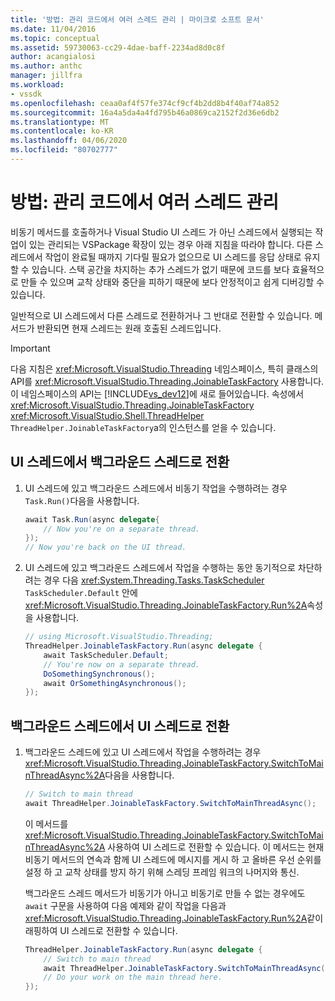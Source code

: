 ```yaml
---
title: '방법: 관리 코드에서 여러 스레드 관리 | 마이크로 소프트 문서'
ms.date: 11/04/2016
ms.topic: conceptual
ms.assetid: 59730063-cc29-4dae-baff-2234ad8d0c8f
author: acangialosi
ms.author: anthc
manager: jillfra
ms.workload:
- vssdk
ms.openlocfilehash: ceaa0af4f57fe374cf9cf4b2dd8b4f40af74a852
ms.sourcegitcommit: 16a4a5da4a4fd795b46a0869ca2152f2d36e6db2
ms.translationtype: MT
ms.contentlocale: ko-KR
ms.lasthandoff: 04/06/2020
ms.locfileid: "80702777"
---
```

# <a name="how-to-manage-multiple-threads-in-managed-code"></a>방법: 관리 코드에서 여러 스레드 관리
비동기 메서드를 호출하거나 Visual Studio UI 스레드 가 아닌 스레드에서 실행되는 작업이 있는 관리되는 VSPackage 확장이 있는 경우 아래 지침을 따라야 합니다. 다른 스레드에서 작업이 완료될 때까지 기다릴 필요가 없으므로 UI 스레드를 응답 상태로 유지할 수 있습니다. 스택 공간을 차지하는 추가 스레드가 없기 때문에 코드를 보다 효율적으로 만들 수 있으며 교착 상태와 중단을 피하기 때문에 보다 안정적이고 쉽게 디버깅할 수 있습니다.

 일반적으로 UI 스레드에서 다른 스레드로 전환하거나 그 반대로 전환할 수 있습니다. 메서드가 반환되면 현재 스레드는 원래 호출된 스레드입니다.

> [!IMPORTANT]
> 다음 지침은 <xref:Microsoft.VisualStudio.Threading> 네임스페이스, 특히 클래스의 API를 <xref:Microsoft.VisualStudio.Threading.JoinableTaskFactory> 사용합니다. 이 네임스페이스의 API는 [!INCLUDE[vs_dev12](../extensibility/includes/vs_dev12_md.md)]에 새로 들어있습니다. 속성에서 <xref:Microsoft.VisualStudio.Threading.JoinableTaskFactory> <xref:Microsoft.VisualStudio.Shell.ThreadHelper> `ThreadHelper.JoinableTaskFactory`a의 인스턴스를 얻을 수 있습니다.

## <a name="switch-from-the-ui-thread-to-a-background-thread"></a>UI 스레드에서 백그라운드 스레드로 전환

1. UI 스레드에 있고 백그라운드 스레드에서 비동기 작업을 수행하려는 경우 `Task.Run()`다음을 사용합니다.

    ```csharp
    await Task.Run(async delegate{
        // Now you're on a separate thread.
    });
    // Now you're back on the UI thread.

    ```

2. UI 스레드에 있고 백그라운드 스레드에서 작업을 수행하는 동안 동기적으로 차단하려는 경우 다음 <xref:System.Threading.Tasks.TaskScheduler> `TaskScheduler.Default` 안에 <xref:Microsoft.VisualStudio.Threading.JoinableTaskFactory.Run%2A>속성을 사용합니다.

    ```csharp
    // using Microsoft.VisualStudio.Threading;
    ThreadHelper.JoinableTaskFactory.Run(async delegate {
        await TaskScheduler.Default;
        // You're now on a separate thread.
        DoSomethingSynchronous();
        await OrSomethingAsynchronous();
    });
    ```

## <a name="switch-from-a-background-thread-to-the-ui-thread"></a>백그라운드 스레드에서 UI 스레드로 전환

1. 백그라운드 스레드에 있고 UI 스레드에서 작업을 수행하려는 경우 <xref:Microsoft.VisualStudio.Threading.JoinableTaskFactory.SwitchToMainThreadAsync%2A>다음을 사용합니다.

    ```csharp
    // Switch to main thread
    await ThreadHelper.JoinableTaskFactory.SwitchToMainThreadAsync();
    ```

     이 메서드를 <xref:Microsoft.VisualStudio.Threading.JoinableTaskFactory.SwitchToMainThreadAsync%2A> 사용하여 UI 스레드로 전환할 수 있습니다. 이 메서드는 현재 비동기 메서드의 연속과 함께 UI 스레드에 메시지를 게시 하 고 올바른 우선 순위를 설정 하 고 교착 상태를 방지 하기 위해 스레딩 프레임 워크의 나머지와 통신.

     백그라운드 스레드 메서드가 비동기가 아니고 비동기로 만들 수 없는 경우에도 `await` 구문을 사용하여 다음 예제와 같이 작업을 다음과 <xref:Microsoft.VisualStudio.Threading.JoinableTaskFactory.Run%2A>같이 래핑하여 UI 스레드로 전환할 수 있습니다.

    ```csharp
    ThreadHelper.JoinableTaskFactory.Run(async delegate {
        // Switch to main thread
        await ThreadHelper.JoinableTaskFactory.SwitchToMainThreadAsync();
        // Do your work on the main thread here.
    });
    ```
